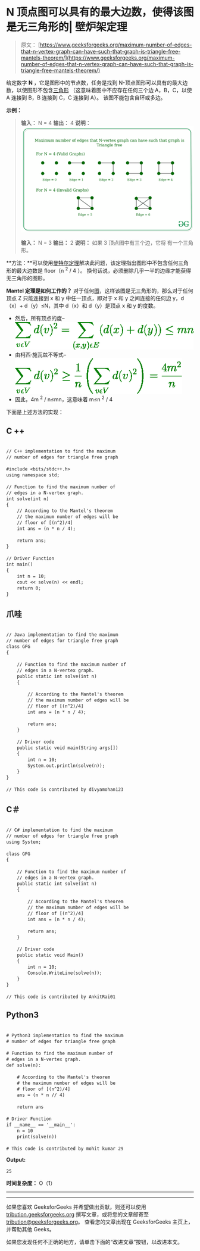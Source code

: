 # N 顶点图可以具有的最大边数，使得该图是无三角形的| 壁炉架定理

> 原文： [https://www.geeksforgeeks.org/maximum-number-of-edges-that-n-vertex-graph-can-have-such-that-graph-is-triangle-free-mantels-theorem/](https://www.geeksforgeeks.org/maximum-number-of-edges-that-n-vertex-graph-can-have-such-that-graph-is-triangle-free-mantels-theorem/)

给定数字 **N** ，它是图形中的节点数，任务是找到 N-顶点图形可以具有的最大边数，以使图形不包含[三角形](https://en.wikipedia.org/wiki/Triangle-free_graph) （这意味着图中不应存在任何三个边 A，B，C，以使 A 连接到 B，B 连接到 C，C 连接到 A）。 该图不能包含自环或多边。

**示例：**

> **输入：** N = 4
> **输出：** 4
> **说明：**
> [![](img/492d1904741b98df75f4cd3567141462.png)](https://media.geeksforgeeks.org/wp-content/cdn-uploads/20200227123317/Untitled-Diagram45.jpg)
> 
> **输入：** N = 3
> **输出：** 2
> **说明：**
> 如果 3 顶点图中有三个边，它将 有一个三角形。

**方法：**可以使用[曼特尔定理](https://en.wikipedia.org/wiki/Tur%C3%A1n%27s_theorem#Mantel's_theorem)解决此问题，该定理指出图形中不包含任何三角形的最大边数是 floor（n <sup>2</sup> / 4 ）。 换句话说，必须删除几乎一半的边缘才能获得无三角形的图形。

**Mantel 定理是如何工作的？**
对于任何[图](https://www.geeksforgeeks.org/graph-and-its-representations/)，这样该图是无三角形的，那么对于任何顶点 Z 只能连接到 x 和 y 中任一顶点，即对于 x 和 y 之间连接的任何边 y，d（x）+ d（y）≤N，其中 d（x）和 d（y）是顶点 x 和 y 的度数。

*   然后，所有顶点的度–
    [![](img/03a92baf62d8877e126c263ee2da8f21.png)](https://media.geeksforgeeks.org/wp-content/cdn-uploads/20200227132722/CodeCogsEqn7.png)
*   由柯西·施瓦兹不等式–
    [![](img/bfe0a0bd9d61e34ce7976009bc74280b.png)](https://media.geeksforgeeks.org/wp-content/cdn-uploads/20200227133814/CodeCogsEqn17.png)
*   因此，4m <sup>2</sup> / n≤mn，这意味着 m≤n <sup>2</sup> / 4

下面是上述方法的实现：

## C ++

```

// C++ implementation to find the maximum 
// number of edges for triangle free graph 

#include <bits/stdc++.h> 
using namespace std; 

// Function to find the maximum number of 
// edges in a N-vertex graph. 
int solve(int n) 
{ 
    // According to the Mantel's theorem 
    // the maximum number of edges will be 
    // floor of [(n^2)/4] 
    int ans = (n * n / 4); 

    return ans; 
} 

// Driver Function 
int main() 
{ 
    int n = 10; 
    cout << solve(n) << endl; 
    return 0; 
} 

```

## 爪哇

```

// Java implementation to find the maximum  
// number of edges for triangle free graph  
class GFG  
{  

    // Function to find the maximum number of  
    // edges in a N-vertex graph.  
    public static int solve(int n)  
    { 

        // According to the Mantel's theorem  
        // the maximum number of edges will be  
        // floor of [(n^2)/4]  
        int ans = (n * n / 4);  

        return ans;  
    }  

    // Driver code 
    public static void main(String args[]) 
    {  
        int n = 10;  
        System.out.println(solve(n));  
    }  
} 

// This code is contributed by divyamohan123 

```

## C＃

```

// C# implementation to find the maximum  
// number of edges for triangle free graph  
using System; 

class GFG  
{  

    // Function to find the maximum number of  
    // edges in a N-vertex graph.  
    public static int solve(int n)  
    { 

        // According to the Mantel's theorem  
        // the maximum number of edges will be  
        // floor of [(n^2)/4]  
        int ans = (n * n / 4);  

        return ans;  
    }  

    // Driver code 
    public static void Main() 
    {  
        int n = 10;  
        Console.WriteLine(solve(n));  
    }  
} 

// This code is contributed by AnkitRai01 

```

## Python3

```

# Python3 implementation to find the maximum 
# number of edges for triangle free graph 

# Function to find the maximum number of 
# edges in a N-vertex graph. 
def solve(n): 

    # According to the Mantel's theorem 
    # the maximum number of edges will be 
    # floor of [(n^2)/4] 
    ans = (n * n // 4) 

    return ans 

# Driver Function 
if __name__ == '__main__': 
    n = 10
    print(solve(n)) 

# This code is contributed by mohit kumar 29 

```

**Output:**

```
25

```

**时间复杂度：** O（1）



* * *

* * *

如果您喜欢 GeeksforGeeks 并希望做出贡献，则还可以使用 [tribution.geeksforgeeks.org](https://contribute.geeksforgeeks.org/) 撰写文章，或将您的文章邮寄至 tribution@geeksforgeeks.org。 查看您的文章出现在 GeeksforGeeks 主页上，并帮助其他 Geeks。

如果您发现任何不正确的地方，请单击下面的“改进文章”按钮，以改进本文。